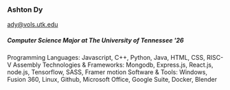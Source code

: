 ### Ashton Dy 
ady@vols.utk.edu

##### Computer Science Major at The University of Tennessee '26

Programming Languages: Javascript, C++, Python, Java, HTML, CSS, RISC-V Assembly
Technologies & Frameworks: Mongodb, Express.js, React.js, node.js, Tensorflow, SASS, Framer motion
Software & Tools: Windows, Fusion 360, Linux, Github, Microsoft Office, Google Suite, Docker, Blender 




<!--
**dyashton/dyashton** is a ✨ _special_ ✨ repository because its `README.md` (this file) appears on your GitHub profile.

Here are some ideas to get you started:

- 🔭 I’m currently working on ...
- 🌱 I’m currently learning ...
- 👯 I’m looking to collaborate on ...
- 🤔 I’m looking for help with ...
- 💬 Ask me about ...
- 📫 How to reach me: ...
- 😄 Pronouns: ...
- ⚡ Fun fact: ...
-->
